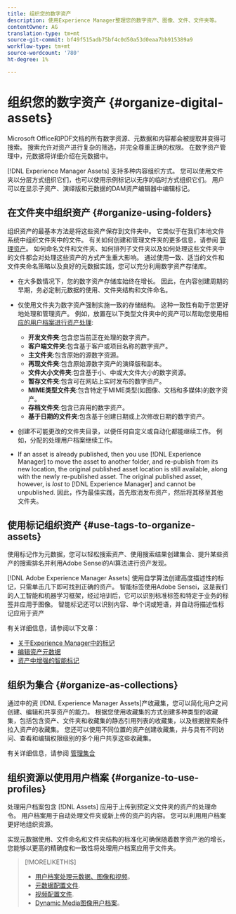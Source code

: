 ```yaml
---
title: 组织您的数字资产
description: 使用Experience Manager整理您的数字资产、图像、文件、文件夹等。
contentOwner: AG
translation-type: tm+mt
source-git-commit: bf49f515adb75bf4c0d50a53d0eaa7bb915389a9
workflow-type: tm+mt
source-wordcount: '780'
ht-degree: 1%

---
```



# 组织您的数字资产 {#organize-digital-assets}

Microsoft Office和PDF文档的所有数字资源、元数据和内容都会被提取并变得可搜索。 搜索允许对资产进行复杂的筛选，并完全尊重正确的权限。 在数字资产管理中，元数据将详细介绍在元数据中。

[!DNL Experience Manager Assets] 支持多种内容组织方式。 您可以使用文件夹以分层方式组织它们，也可以使用示例标记以无序的临时方式组织它们。 用户可以在显示子资产、演绎版和元数据的DAM资产编辑器中编辑标记。

## 在文件夹中组织资产 {#organize-using-folders}

组织资产的最基本方法是将这些资产保存到文件夹中。 它类似于在我们本地文件系统中组织文件夹中的文件。 有关如何创建和管理文件夹的更多信息，请参阅 [管理资产](managing-assets-touch-ui.md)。 如何命名文件和文件夹、如何排列子文件夹以及如何处理这些文件夹中的文件都会对处理这些资产的方式产生重大影响。 通过使用一致、适当的文件和文件夹命名策略以及良好的元数据实践，您可以充分利用数字资产存储库。

* 在大多数情况下，您的数字资产存储库始终在增长。 因此，在内容创建周期的早期，务必定制元数据的使用、文件夹结构和文件命名。
* 仅使用文件夹为数字资产强制实施一致的存储结构。 这种一致性有助于您更好地处理和管理资产。 例如，放置在以下类型文件夹中的资产可以帮助您使用相 [应的用户档案进行资产处理](processing-profiles.md):

   * **开发文件夹**:包含您当前正在处理的数字资产。
   * **客户端文件夹**:包含基于客户或项目名称的数字资产。
   * **主文件夹**:包含原始的源数字资源。
   * **再现文件夹**:包含原始源数字资产的演绎版和副本。
   * **文件大小文件夹**:包含基于小、中或大文件大小的数字资源。
   * **暂存文件夹**:包含可在网站上实时发布的数字资产。
   * **MIME类型文件夹**:包含特定于MIME类型(如图像、文档和多媒体)的数字资产。
   * **存档文件夹**:包含已弃用的数字资产。
   * **基于日期的文件夹**:包含基于创建日期或上次修改日期的数字资产。

* 创建不可能更改的文件夹目录，以便任何自定义或自动化都能继续工作。 例如，分配的处理用户档案继续工作。
* If an asset is already published, then you use [!DNL Experience Manager] to move the asset to another folder, and re-publish from its new location, the original published asset location is still available, along with the newly re-published asset. The original published asset, however, is *lost* to [!DNL Experience Manager] and cannot be unpublished. 因此，作为最佳实践，首先取消发布资产，然后将其移至其他文件夹。

## 使用标记组织资产 {#use-tags-to-organize-assets}

使用标记作为元数据，您可以轻松搜索资产、使用搜索结果创建集合、提升某些资产的搜索排名并利用Adobe Sensei的AI算法进行资产发现。

[!DNL Adobe Experience Manager Assets] 使用自学算法创建高度描述性的标记，只需单击几下即可找到正确的资产。 智能标签使用Adobe Sensei，这是我们的人工智能和机器学习框架，经过培训后，它可以识别标准标签和特定于业务的标签并应用于图像。 智能标记还可以识别内容、单个词或短语，并自动将描述性标记应用于资产

有关详细信息，请参阅以下文章：

* [关于Experience Manager中的标记](/help/sites-authoring/tags.md)
* [编辑资产元数据](metadata.md)
* [资产中增强的智能标记](enhanced-smart-tags.md)

## 组织为集合 {#organize-as-collections}

通过中的资 [!DNL Experience Manager Assets]产收藏集，您可以简化用户之间创建、编辑和共享资产的能力。 根据您使用收藏集的方式创建多种类型的收藏集，包括包含资产、文件夹和收藏集的静态引用列表的收藏集，以及根据搜索条件拉入资产的收藏集。  您还可以使用不同位置的资产创建收藏集，并与具有不同访问、查看和编辑权限级别的多个用户共享这些收藏集。

有关详细信息，请参阅 [管理集合](managing-collections-touch-ui.md)

<!-- TBD items: add screenshots where applicable
Any hints/recommendations of when to use what method of organizing? Some examples of how organizing helps towards a better taxonomy and improved content velocity.
Add back links to blog posts by marketing?
-->

## 组织资源以使用用户档案 {#organize-to-use-profiles}

处理用户档案包含 [!DNL Assets] 应用于上传到预定义文件夹的资产的处理命令。 用户档案用于自动处理文件夹或新上传的资产的内容。 您可以利用用户档案更好地组织资源。

实现元数据使用、文件命名和文件夹结构的标准化可确保随着数字资产池的增长，您能够以更高的精确度和一致性将处理用户档案应用于文件夹。

>[!MORELIKETHIS]
>
>* [用户档案处理元数据、图像和视频](processing-profiles.md)。
>* [元数据配置文件](/help/assets/metadata-config.md#metadata-profiles).
>* [视频配置文件](video-profiles.md).
>* [Dynamic Media图像用户档案](image-profiles.md)。

